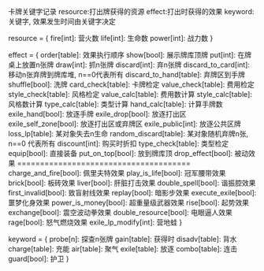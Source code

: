 卡牌关键字记录
resource:打出牌获得的资源
effect:打出时获得的效果
keyword:关键字, 效果发生时间由关键字决定

resource = {
    fire[int]: 营火数
    life[int]: 生命数
    power[int]: 战力数
}

effect = {
    order[table]: 效果执行顺序
    show[bool]: 展示牌库顶牌
    put[int]: 在牌桌上放置n张牌
    draw[int]: 抓n张牌
    discard[int]: 弃n张牌
    discard_to_card[int]: 移动n张弃牌到牌库堆, n==0代表所有
    discard_to_hand[table]: 弃牌区到手牌
    shuffle[bool]: 洗牌
    card_check[table]: 卡牌检定
    value_check[table]: 费用检定
    style_check[table]: 风格检定
    value_calc[table]: 费用数计算
    style_calc[table]: 风格数计算
    type_calc[table]: 类型计算
    hand_calc[table]: 计算手牌数
    exile_hand[bool]: 放逐手牌
    exile_drop[bool]: 放逐打出区
    exile_self_zone[bool]: 放逐打出区或弃牌区
    exile_public[int]: 放逐公共区牌
    loss_lp[table]: 某对象失去n生命
    random_discard[table]: 某对象随机弃牌n张, n==0 代表所有
    discount[int]: 购买时折扣
    type_check[table]: 类型检定
    equip[bool]: 直接装备
    put_on_top[bool]: 放到牌库顶
    drop_effect[bool]: 被动效果
    ======================================
    charge_and_fire[bool]: 佩里夫特效果
    play_is_life[bool]: 冠军腰带效果
    brick[bool]: 板砖效果
    liver[bool]: 肝脏打击效果
    double_spell[bool]: 谐振腔效果
    first_invalid[bool]: 致盲射线效果
    replay[bool]: 暗影步效果
    execute_exile[bool]: 噩梦化身效果
    power_is_money[bool]: 超重量级武器效果
    rise[bool]: 起势效果
    exchange[bool]: 震空波动拳效果
    double_resource[bool]: 电眼逼人效果
    rage[bool]: 怒气燃烧效果
    exile_lp_modify[int]: 营地蛙
}

keyword = {
    probe[n]: 探查n张牌
    gain[table]: 获得时
    disadv[table]: 背水
    charge[table]: 充能
    air[table]: 聚气
    exile[table]: 放逐
    combo[table]: 连击
    guard[bool]: 护卫
}
